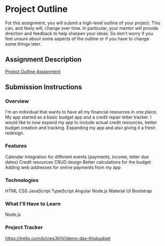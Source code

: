 # Project Outline
For this assignment, you will submit a high-level outline of your project. This can, and likely will, change over time. In particular, your mentor will provide direction and feedback to help sharpen your ideas. So don't worry if you feel unsure about some aspects of the outline or if you have to change some things later.

## Assignment Description
[Project Outline Assignment](https://education.launchcode.org/liftoff/modules/assignments/project-outline)

## Submission Instructions

### Overview
I'm an individual that wants to have all my financial resources in one place. My app started as a basic budget app and a credit repair letter tracker. I would like to now expand my app to include actual credit resources, better budget creation and tracking. Expanding my app and also giving it a fresh redesign.
### Features
Calendar Integration for different events (payments, income, letter due dates)
Credit resources
CRUD design
Better calculations for the budget
Adding web addresses for online payments from my app
### Technologies
HTML
CSS
JavaScript
TypeScript
Angular
Node.js
Material UI
Bootstrap
### What I'll Have to Learn
Node.js
### Project Tracker
https://trello.com/b/cres3jHV/demo-day-thisbudget
